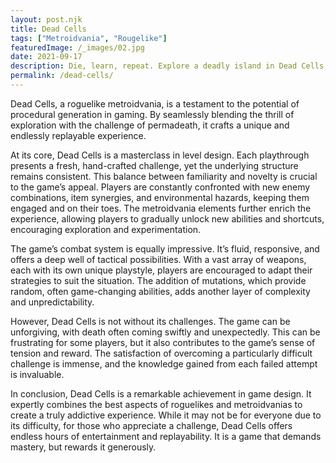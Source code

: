 ```yaml
---
layout: post.njk
title: Dead Cells
tags: ["Metroidvania", "Rougelike"]
featuredImage: /_images/02.jpg
date: 2021-09-17
description: Die, learn, repeat. Explore a deadly island in Dead Cells, a challenging roguelike with fast-paced combat.
permalink: /dead-cells/
---
```


Dead Cells, a roguelike metroidvania, is a testament to the potential of procedural generation in gaming. By seamlessly blending the thrill of exploration with the challenge of permadeath, it crafts a unique and endlessly replayable experience.

At its core, Dead Cells is a masterclass in level design. Each playthrough presents a fresh, hand-crafted challenge, yet the underlying structure remains consistent. This balance between familiarity and novelty is crucial to the game’s appeal. Players are constantly confronted with new enemy combinations, item synergies, and environmental hazards, keeping them engaged and on their toes. The metroidvania elements further enrich the experience, allowing players to gradually unlock new abilities and shortcuts, encouraging exploration and experimentation.

The game’s combat system is equally impressive. It’s fluid, responsive, and offers a deep well of tactical possibilities. With a vast array of weapons, each with its own unique playstyle, players are encouraged to adapt their strategies to suit the situation. The addition of mutations, which provide random, often game-changing abilities, adds another layer of complexity and unpredictability.

However, Dead Cells is not without its challenges. The game can be unforgiving, with death often coming swiftly and unexpectedly. This can be frustrating for some players, but it also contributes to the game’s sense of tension and reward. The satisfaction of overcoming a particularly difficult challenge is immense, and the knowledge gained from each failed attempt is invaluable.

In conclusion, Dead Cells is a remarkable achievement in game design. It expertly combines the best aspects of roguelikes and metroidvanias to create a truly addictive experience. While it may not be for everyone due to its difficulty, for those who appreciate a challenge, Dead Cells offers endless hours of entertainment and replayability. It is a game that demands mastery, but rewards it generously.

